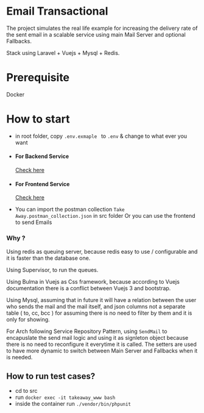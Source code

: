 # Email Transactional

The project simulates the real life example for increasing the delivery rate of the sent email in a scalable service using main Mail Server and optional Fallbacks.

Stack using Laravel + Vuejs + Mysql + Redis.

# Prerequisite
Docker

# How to start

- in root folder, copy `.env.exmaple ` to `.env` & change to what ever you want
- #### For Backend Service
  [Check here](./src/README.md)
- #### For Frontend Service
  [Check here](./vuejs/README.md)

- You can import the postman collection `Take Away.postman_collection.json` in src folder Or you can use the frontend to send Emails

### Why ?

Using redis as queuing server, because redis easy to use / configurable and it is faster than the database one.

Using Supervisor, to run the queues.

Using Bulma in Vuejs as Css framework, because according to Vuejs documentation there is a conflict between Vuejs 3 and bootstrap.

Using Mysql, assuming that in future it will have a relation between the user who sends the mail and the mail itself, and json columns not a separate table ( to, cc, bcc ) for assuming there is no need to filter by them and it is only for showing.

For Arch following Service Repository Pattern, using `SendMail` to encapuslate the send mail logic and using it as signleton object because there is no need to reconfigure it everytime it is called. The setters are used to have more dynamic to switch between Main Server and Fallbacks when it is needed.

## How to run test cases?
- cd to src
- run `docker exec -it takeaway_www bash`
- inside the container run `./vendor/bin/phpunit`